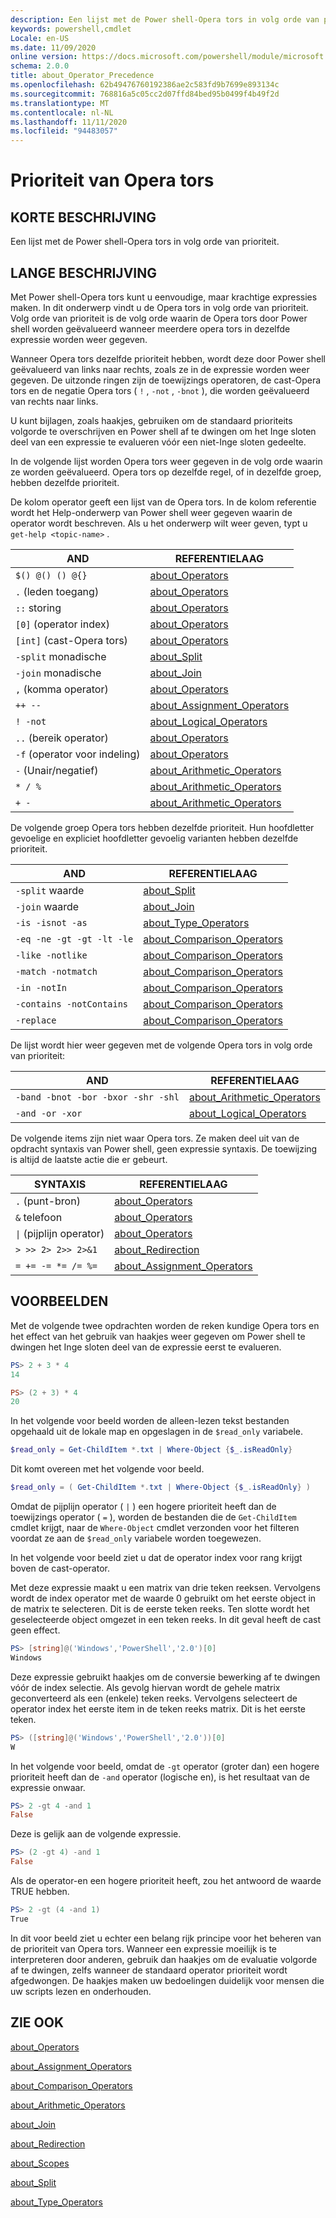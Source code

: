 ```yaml
---
description: Een lijst met de Power shell-Opera tors in volg orde van prioriteit.
keywords: powershell,cmdlet
Locale: en-US
ms.date: 11/09/2020
online version: https://docs.microsoft.com/powershell/module/microsoft.powershell.core/about/about_operator_precedence?view=powershell-6&WT.mc_id=ps-gethelp
schema: 2.0.0
title: about_Operator_Precedence
ms.openlocfilehash: 62b49476760192386ae2c583fd9b7699e893134c
ms.sourcegitcommit: 768816a5c05cc2d07ffd84bed95b0499f4b49f2d
ms.translationtype: MT
ms.contentlocale: nl-NL
ms.lasthandoff: 11/11/2020
ms.locfileid: "94483057"
---
```

# <a name="about-operator-precedence"></a>Prioriteit van Opera tors

## <a name="short-description"></a>KORTE BESCHRIJVING
Een lijst met de Power shell-Opera tors in volg orde van prioriteit.

## <a name="long-description"></a>LANGE BESCHRIJVING

Met Power shell-Opera tors kunt u eenvoudige, maar krachtige expressies maken. In dit onderwerp vindt u de Opera tors in volg orde van prioriteit. Volg orde van prioriteit is de volg orde waarin de Opera tors door Power shell worden geëvalueerd wanneer meerdere opera tors in dezelfde expressie worden weer gegeven.

Wanneer Opera tors dezelfde prioriteit hebben, wordt deze door Power shell geëvalueerd van links naar rechts, zoals ze in de expressie worden weer gegeven. De uitzonde ringen zijn de toewijzings operatoren, de cast-Opera tors en de negatie Opera tors ( `!` , `-not` , `-bnot` ), die worden geëvalueerd van rechts naar links.

U kunt bijlagen, zoals haakjes, gebruiken om de standaard prioriteits volgorde te overschrijven en Power shell af te dwingen om het Inge sloten deel van een expressie te evalueren vóór een niet-Inge sloten gedeelte.

In de volgende lijst worden Opera tors weer gegeven in de volg orde waarin ze worden geëvalueerd. Opera tors op dezelfde regel, of in dezelfde groep, hebben dezelfde prioriteit.

De kolom operator geeft een lijst van de Opera tors. In de kolom referentie wordt het Help-onderwerp van Power shell weer gegeven waarin de operator wordt beschreven. Als u het onderwerp wilt weer geven, typt u `get-help <topic-name>` .

|         AND         |           REFERENTIELAAG            |
| ------------------------ | ------------------------------ |
| `$() @() () @{}`         | [about_Operators][]            |
| `.` (leden toegang)      | [about_Operators][]            |
| `::` storing            | [about_Operators][]            |
| `[0]` (operator index)   | [about_Operators][]            |
| `[int]` (cast-Opera tors) | [about_Operators][]            |
| `-split` monadische         | [about_Split][]                |
| `-join` monadische          | [about_Join][]                 |
| `,` (komma operator)     | [about_Operators][]            |
| `++ --`                  | [about_Assignment_Operators][] |
| `! -not`                 | [about_Logical_Operators][]    |
| `..` (bereik operator)    | [about_Operators][]            |
| `-f` (operator voor indeling)   | [about_Operators][]            |
| `-` (Unair/negatief)     | [about_Arithmetic_Operators][] |
| `* / %`                  | [about_Arithmetic_Operators][] |
| `+ -`                    | [about_Arithmetic_Operators][] |

De volgende groep Opera tors hebben dezelfde prioriteit. Hun hoofdletter gevoelige en expliciet hoofdletter gevoelig varianten hebben dezelfde prioriteit.

|         AND          |           REFERENTIELAAG            |
| ------------------------- | ------------------------------ |
| `-split` waarde         | [about_Split][]                |
| `-join` waarde          | [about_Join][]                 |
| `-is -isnot -as`          | [about_Type_Operators][]       |
| `-eq -ne -gt -gt -lt -le` | [about_Comparison_Operators][] |
| `-like -notlike`          | [about_Comparison_Operators][] |
| `-match -notmatch`        | [about_Comparison_Operators][] |
| `-in -notIn`              | [about_Comparison_Operators][] |
| `-contains -notContains`  | [about_Comparison_Operators][] |
| `-replace`                | [about_Comparison_Operators][] |

De lijst wordt hier weer gegeven met de volgende Opera tors in volg orde van prioriteit:

|                AND                 |           REFERENTIELAAG            |
| --------------------------------------- | ------------------------------ |
| `-band -bnot -bor -bxor -shr -shl`      | [about_Arithmetic_Operators][] |
| `-and -or -xor`                         | [about_Logical_Operators][]    |

De volgende items zijn niet waar Opera tors. Ze maken deel uit van de opdracht syntaxis van Power shell, geen expressie syntaxis. De toewijzing is altijd de laatste actie die er gebeurt.

|                SYNTAXIS                   |           REFERENTIELAAG            |
| --------------------------------------- | ------------------------------ |
| `.` (punt-bron)                        | [about_Operators][]            |
| `&` telefoon                              | [about_Operators][]            |
| <code>&#124;</code> (pijplijn operator) | [about_Operators][]            |
| `> >> 2> 2>> 2>&1`                      | [about_Redirection][]          |
| `= += -= *= /= %=`                      | [about_Assignment_Operators][] |

## <a name="examples"></a>VOORBEELDEN

Met de volgende twee opdrachten worden de reken kundige Opera tors en het effect van het gebruik van haakjes weer gegeven om Power shell te dwingen het Inge sloten deel van de expressie eerst te evalueren.

```powershell
PS> 2 + 3 * 4
14

PS> (2 + 3) * 4
20
```

In het volgende voor beeld worden de alleen-lezen tekst bestanden opgehaald uit de lokale map en opgeslagen in de `$read_only` variabele.

```powershell
$read_only = Get-ChildItem *.txt | Where-Object {$_.isReadOnly}
```

Dit komt overeen met het volgende voor beeld.

```powershell
$read_only = ( Get-ChildItem *.txt | Where-Object {$_.isReadOnly} )
```

Omdat de pijplijn operator ( `|` ) een hogere prioriteit heeft dan de toewijzings operator ( `=` ), worden de bestanden die de `Get-ChildItem` cmdlet krijgt, naar de `Where-Object` cmdlet verzonden voor het filteren voordat ze aan de `$read_only` variabele worden toegewezen.

In het volgende voor beeld ziet u dat de operator index voor rang krijgt boven de cast-operator.

Met deze expressie maakt u een matrix van drie teken reeksen. Vervolgens wordt de index operator met de waarde 0 gebruikt om het eerste object in de matrix te selecteren. Dit is de eerste teken reeks. Ten slotte wordt het geselecteerde object omgezet in een teken reeks. In dit geval heeft de cast geen effect.

```powershell
PS> [string]@('Windows','PowerShell','2.0')[0]
Windows
```

Deze expressie gebruikt haakjes om de conversie bewerking af te dwingen vóór de index selectie. Als gevolg hiervan wordt de gehele matrix geconverteerd als een (enkele) teken reeks. Vervolgens selecteert de operator index het eerste item in de teken reeks matrix. Dit is het eerste teken.

```powershell
PS> ([string]@('Windows','PowerShell','2.0'))[0]
W
```

In het volgende voor beeld, omdat de `-gt` operator (groter dan) een hogere prioriteit heeft dan de `-and` operator (logische en), is het resultaat van de expressie onwaar.

```powershell
PS> 2 -gt 4 -and 1
False
```

Deze is gelijk aan de volgende expressie.

```powershell
PS> (2 -gt 4) -and 1
False
```

Als de operator-en een hogere prioriteit heeft, zou het antwoord de waarde TRUE hebben.

```powershell
PS> 2 -gt (4 -and 1)
True
```

In dit voor beeld ziet u echter een belang rijk principe voor het beheren van de prioriteit van Opera tors. Wanneer een expressie moeilijk is te interpreteren door anderen, gebruik dan haakjes om de evaluatie volgorde af te dwingen, zelfs wanneer de standaard operator prioriteit wordt afgedwongen. De haakjes maken uw bedoelingen duidelijk voor mensen die uw scripts lezen en onderhouden.

## <a name="see-also"></a>ZIE OOK

[about_Operators][]

[about_Assignment_Operators][]

[about_Comparison_Operators][]

[about_Arithmetic_Operators][]

[about_Join][]

[about_Redirection][]

[about_Scopes][]

[about_Split][]

[about_Type_Operators][]

<!-- reference links -->
[about_Arithmetic_Operators]: about_Arithmetic_Operators.md
[about_Assignment_Operators]: about_Assignment_Operators.md
[about_Comparison_Operators]: about_Comparison_Operators.md
[about_Join]: about_Join.md
[about_Logical_Operators]: about_logical_operators.md
[about_Operators]: about_Operators.md
[about_Redirection]: about_Redirection.md
[about_Scopes]: about_Scopes.md
[about_Split]: about_Split.md
[about_Type_Operators]: about_Type_Operators.md
